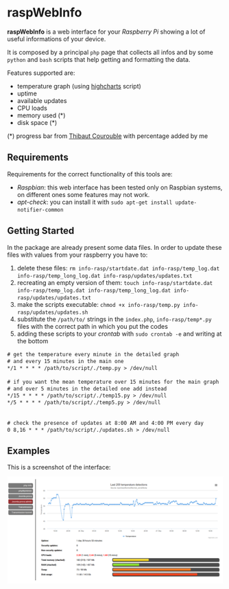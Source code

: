 # raspWebInfo

**raspWebInfo** is a web interface for your *Raspberry Pi* showing a lot of useful informations of your device.

It is composed by a principal `php` page that collects all infos and by some `python` and `bash` scripts that help getting and formatting the data.

Features supported are:

* temperature graph (using [highcharts](http://www.highcharts.com/) script)
* uptime
* available updates
* CPU loads
* memory used (*)
* disk space (*)

(*) progress bar from [Thibaut Courouble](http://www.cssflow.com/snippets/animated-progress-bar) with percentage added by me

## Requirements

Requirements for the correct functionality of this tools are:

* *Raspbian*: this web interface has been tested only on Raspbian systems, on different ones some features may not work.
* *apt-check*: you can install it with `sudo apt-get install update-notifier-common`
   
## Getting Started

In the package are already present some data files. In order to update these files with values from your raspberry you have to:

1. delete these files: `rm info-rasp/startdate.dat info-rasp/temp_log.dat info-rasp/temp_long_log.dat info-rasp/updates/updates.txt`
2. recreating an empty version of them: `touch info-rasp/startdate.dat info-rasp/temp_log.dat info-rasp/temp_long_log.dat info-rasp/updates/updates.txt`
3. make the scripts executable: `chmod +x info-rasp/temp.py info-rasp/updates/updates.sh`
4. substitute the `/path/to/` strings in the `index.php`, `info-rasp/temp*.py` files with the correct path in which you put the codes
5. adding these scripts to your *crontab* with `sudo crontab -e` and writing at the bottom

```
# get the temperature every minute in the detailed graph
# and every 15 minutes in the main one
*/1 * * * * /path/to/script/./temp.py > /dev/null

# if you want the mean temperature over 15 minutes for the main graph
# and over 5 minutes in the detailed one add instead
*/15 * * * * /path/to/script/./temp15.py > /dev/null
*/5 * * * * /path/to/script/./temp5.py > /dev/null


# check the presence of updates at 8:00 AM and 4:00 PM every day
0 8,16 * * * /path/to/script/./updates.sh > /dev/null
```

## Examples

This is a screenshot of the interface:

![screenshot](https://raw.githubusercontent.com/albertored/raspWebInfo/master/screenshot.png)

